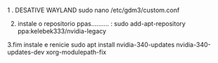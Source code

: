 1 . DESATIVE WAYLAND
sudo nano /etc/gdm3/custom.conf




2. instale o repositorio ppas.......... :
sudo add-apt-repository ppa:kelebek333/nvidia-legacy





3.fim instale e renicie
sudo apt install nvidia-340-updates nvidia-340-updates-dev xorg-modulepath-fix
